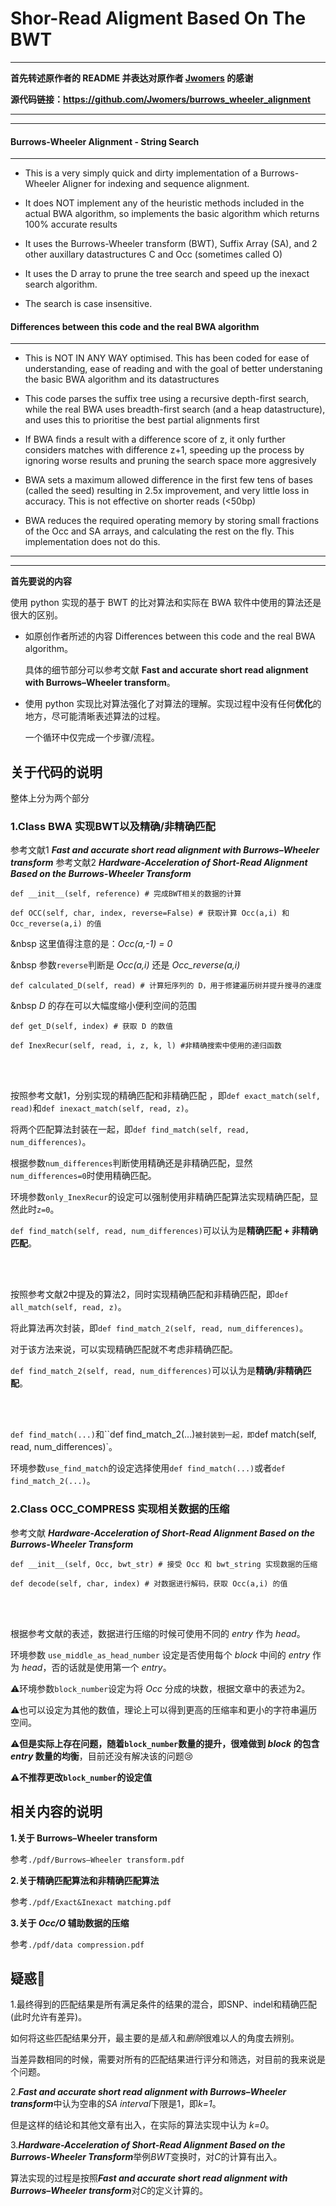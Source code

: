 # Shor-Read Aligment Based On The BWT

------

**首先转述原作者的 README 并表达对原作者 [Jwomers](https://github.com/Jwomers) 的感谢**

**源代码链接：https://github.com/Jwomers/burrows_wheeler_alignment**

------

------

#### Burrows-Wheeler Alignment - String Search

------

* This is a very simply quick and dirty implementation of a Burrows-Wheeler Aligner for indexing and sequence alignment.

* It does NOT implement any of the heuristic methods included in the actual BWA algorithm, so implements the basic algorithm which returns 100% accurate results

* It uses the Burrows-Wheeler transform (BWT), Suffix Array (SA), and 2 other auxillary datastructures C and Occ (sometimes called O)

* It uses the D array to prune the tree search and speed up the inexact search algorithm.

* The search is case insensitive.

#### Differences between this code and the real BWA algorithm

------

* This is NOT IN ANY WAY optimised. This has been coded for ease of understanding, ease of reading and with the goal of better understaning the basic BWA algorithm and its datastructures

* This code parses the suffix tree using a recursive depth-first search, while the real BWA uses breadth-first search (and a heap datastructure), and uses this to prioritise the best partial alignments first

* If BWA finds a result with a difference score of z, it only further considers matches with difference z+1, speeding up the process by ignoring worse results and pruning the search space more aggresively

* BWA sets a maximum allowed difference in the first few tens of bases (called the seed) resulting in 2.5x improvement, and very little loss in accuracy. This is not effective on shorter reads (<50bp)

* BWA reduces the required operating memory by storing small fractions of the Occ and SA arrays, and calculating the rest on the fly. This implementation does not do this.

------

------

**首先要说的内容**

使用 python 实现的基于 BWT 的比对算法和实际在 BWA 软件中使用的算法还是很大的区别。

- 如原创作者所述的内容 Differences between this code and the real BWA algorithm。

  具体的细节部分可以参考文献 **Fast and accurate short read alignment with Burrows–Wheeler transform**。

- 使用 python 实现比对算法强化了对算法的理解。实现过程中没有任何**优化**的地方，尽可能清晰表述算法的过程。

  一个循环中仅完成一个步骤/流程。

## 关于代码的说明

整体上分为两个部分

### **1.Class BWA 实现BWT以及精确/非精确匹配**

参考文献1 ***Fast and accurate short read alignment with Burrows–Wheeler transform***
参考文献2 ***Hardware-Acceleration of Short-Read Alignment Based on the Burrows-Wheeler Transform***

`def __init__(self, reference) # 完成BWT相关的数据的计算`

`def OCC(self, char, index, reverse=False) # 获取计算 Occ(a,i) 和 Occ_reverse(a,i) 的值`

 &nbsp 这里值得注意的是：*Occ(a,-1) = 0*

 &nbsp 参数`reverse`判断是  *Occ(a,i)*  还是 *Occ_reverse(a,i)*

`def calculated_D(self, read) # 计算短序列的 D，用于修建遍历树并提升搜寻的速度`

 &nbsp *D* 的存在可以大幅度缩小便利空间的范围

`def get_D(self, index) # 获取 D 的数值 `

`def InexRecur(self, read, i, z, k, l) #非精确搜索中使用的递归函数`

<br/>
<br/>

按照参考文献1，分别实现的精确匹配和非精确匹配 ，即`def exact_match(self, read)`和`def inexact_match(self, read, z)`。

将两个匹配算法封装在一起，即`def find_match(self, read, num_differences)`。

根据参数`num_differences`判断使用精确还是非精确匹配，显然`num_differences=0`时使用精确匹配。

环境参数`only_InexRecur`的设定可以强制使用非精确匹配算法实现精确匹配，显然此时`z=0`。

`def find_match(self, read, num_differences)`可以认为是**精确匹配 + 非精确匹配**。

<br/>
<br/>

按照参考文献2中提及的算法2，同时实现精确匹配和非精确匹配，即`def all_match(self, read, z)`。

将此算法再次封装，即`def find_match_2(self, read, num_differences)`。

对于该方法来说，可以实现精确匹配就不考虑非精确匹配。

`def find_match_2(self, read, num_differences)`可以认为是**精确/非精确匹配**。

<br/>
<br/>

`def find_match(...)`和``def find_match_2(...)`被封装到一起，即`def match(self, read, num_differences)`。

环境参数`use_find_match`的设定选择使用`def find_match(...)`或者`def find_match_2(...)`。

### **2.Class OCC_COMPRESS 实现相关数据的压缩**

参考文献 ***Hardware-Acceleration of Short-Read Alignment Based on the Burrows-Wheeler Transform***

`def __init__(self, Occ, bwt_str) # 接受 Occ 和 bwt_string 实现数据的压缩`

`def decode(self, char, index) # 对数据进行解码，获取 Occ(a,i) 的值 `

<br/>
<br/>

根据参考文献的表述，数据进行压缩的时候可使用不同的 *entry* 作为 *head*。

环境参数 `use_middle_as_head_number` 设定是否使用每个 *block* 中间的 *entry* 作为 *head*，否的话就是使用第一个 *entry*。

⚠️环境参数`block_number`设定为将 *Occ* 分成的块数，根据文章中的表述为2。

⚠️也可以设定为其他的数值，理论上可以得到更高的压缩率和更小的字符串遍历空间。

⚠️**但是实际上存在问题，随着`block_number`数量的提升，很难做到 *block* 的包含 *entry* 数量的均衡**，目前还没有解决该的问题😢

⚠️**不推荐更改`block_number`的设定值**

## 相关内容的说明

**1.关于 Burrows–Wheeler transform**

参考`./pdf/Burrows–Wheeler transform.pdf`

**2.关于精确匹配算法和非精确匹配算法**

参考`./pdf/Exact&Inexact matching.pdf`

**3.关于 *Occ/O* 辅助数据的压缩**

参考`./pdf/data compression.pdf`

## 疑惑🤔

1.最终得到的匹配结果是所有满足条件的结果的混合，即SNP、indel和精确匹配(此时允许有差异)。

如何将这些匹配结果分开，最主要的是*插入*和*删除*很难以人的角度去辨别。

当差异数相同的时候，需要对所有的匹配结果进行评分和筛选，对目前的我来说是个问题。

2.***Fast and accurate short read alignment with Burrows–Wheeler transform***中认为空串的*SA interval*下限是1，即*k=1*。

但是这样的结论和其他文章有出入，在实际的算法实现中认为 *k=0*。

3.***Hardware-Acceleration of Short-Read Alignment Based on the Burrows-Wheeler Transform***举例*BWT*变换时，对*C*的计算有出入。

算法实现的过程是按照***Fast and accurate short read alignment with Burrows–Wheeler transform***对*C*的定义计算的。

